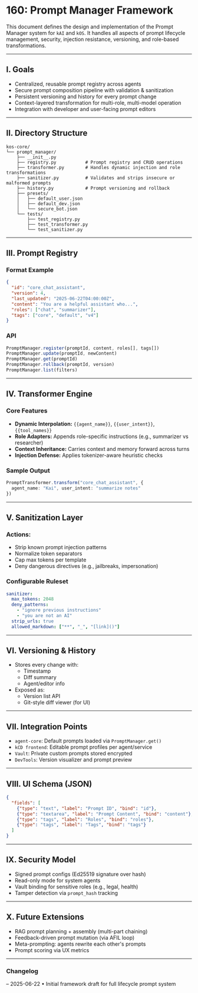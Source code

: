 # 160: Prompt Manager Framework

This document defines the design and implementation of the Prompt Manager system for `kAI` and `kOS`. It handles all aspects of prompt lifecycle management, security, injection resistance, versioning, and role-based transformations.

---

## I. Goals

- Centralized, reusable prompt registry across agents
- Secure prompt composition pipeline with validation & sanitization
- Persistent versioning and history for every prompt change
- Context-layered transformation for multi-role, multi-model operation
- Integration with developer and user-facing prompt editors

---

## II. Directory Structure

```
kos-core/
└── prompt_manager/
    ├── __init__.py
    ├── registry.py           # Prompt registry and CRUD operations
    ├── transformer.py        # Handles dynamic injection and role transformations
    ├── sanitizer.py          # Validates and strips insecure or malformed prompts
    ├── history.py            # Prompt versioning and rollback
    ├── presets/
    │   ├── default_user.json
    │   ├── default_dev.json
    │   └── secure_bot.json
    └── tests/
        ├── test_registry.py
        ├── test_transformer.py
        └── test_sanitizer.py
```

---

## III. Prompt Registry

### Format Example

```json
{
  "id": "core_chat_assistant",
  "version": 4,
  "last_updated": "2025-06-22T04:00:00Z",
  "content": "You are a helpful assistant who...",
  "roles": ["chat", "summarizer"],
  "tags": ["core", "default", "v4"]
}
```

### API

```ts
PromptManager.register(promptId, content, roles[], tags[])
PromptManager.update(promptId, newContent)
PromptManager.get(promptId)
PromptManager.rollback(promptId, version)
PromptManager.list(filters)
```

---

## IV. Transformer Engine

### Core Features

- **Dynamic Interpolation:** `{{agent_name}}`, `{{user_intent}}`, `{{tool_names}}`
- **Role Adapters:** Appends role-specific instructions (e.g., summarizer vs researcher)
- **Context Inheritance:** Carries context and memory forward across turns
- **Injection Defense:** Applies tokenizer-aware heuristic checks

### Sample Output

```ts
PromptTransformer.transform("core_chat_assistant", {
  agent_name: "Kai", user_intent: "summarize notes"
})
```

---

## V. Sanitization Layer

### Actions:

- Strip known prompt injection patterns
- Normalize token separators
- Cap max tokens per template
- Deny dangerous directives (e.g., jailbreaks, impersonation)

### Configurable Ruleset

```yaml
sanitizer:
  max_tokens: 2048
  deny_patterns:
    - "ignore previous instructions"
    - "you are not an AI"
  strip_urls: true
  allowed_markdown: ["**", "_", "[link]()"]
```

---

## VI. Versioning & History

- Stores every change with:
  - Timestamp
  - Diff summary
  - Agent/editor info
- Exposed as:
  - Version list API
  - Git-style diff viewer (for UI)

---

## VII. Integration Points

- `agent-core`: Default prompts loaded via `PromptManager.get()`
- `kCD frontend`: Editable prompt profiles per agent/service
- `Vault`: Private custom prompts stored encrypted
- `DevTools`: Version visualizer and prompt preview

---

## VIII. UI Schema (JSON)

```json
{
  "fields": [
    {"type": "text", "label": "Prompt ID", "bind": "id"},
    {"type": "textarea", "label": "Prompt Content", "bind": "content"},
    {"type": "tags", "label": "Roles", "bind": "roles"},
    {"type": "tags", "label": "Tags", "bind": "tags"}
  ]
}
```

---

## IX. Security Model

- Signed prompt configs (Ed25519 signature over hash)
- Read-only mode for system agents
- Vault binding for sensitive roles (e.g., legal, health)
- Tamper detection via `prompt_hash` tracking

---

## X. Future Extensions

- RAG prompt planning + assembly (multi-part chaining)
- Feedback-driven prompt mutation (via AFIL loop)
- Meta-prompting: agents rewrite each other's prompts
- Prompt scoring via UX metrics

---

### Changelog

– 2025-06-22 • Initial framework draft for full lifecycle prompt system

